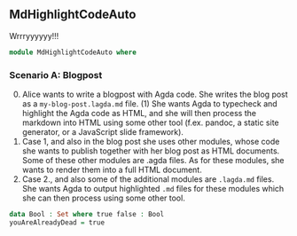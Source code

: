 ## MdHighlightCodeAuto

Wrrryyyyyy!!!

```agda
module MdHighlightCodeAuto where
```

### Scenario A: Blogpost

0. Alice wants to write a blogpost with Agda code. She writes the blog post as a `my-blog-post.lagda.md` file. (1) She wants Agda to typecheck and highlight the Agda code as HTML, and she will then process the markdown into HTML using some other tool (f.ex. pandoc, a static site generator, or a JavaScript slide framework).
0. Case 1, and also in the blog post she uses other modules, whose code she wants to publish together with her blog post as HTML documents. Some of these other modules are .agda files. As for these modules, she wants to render them into a full HTML document.
0. Case 2., and also some of the additional modules are `.lagda.md` files. She wants Agda to output highlighted `.md` files for these modules which she can then process using some other tool.

```agda
data Bool : Set where true false : Bool
youAreAlreadyDead = true
```


